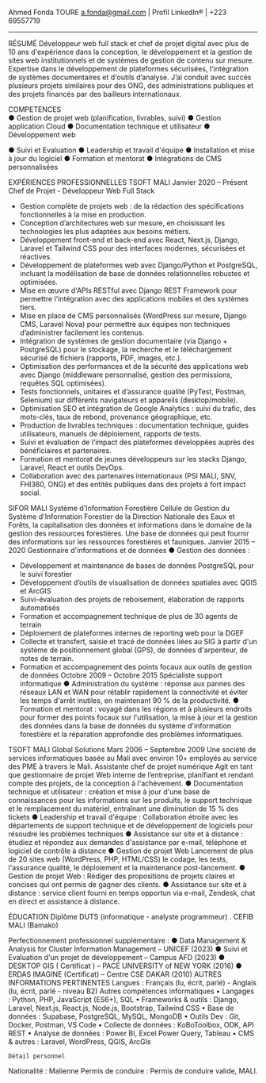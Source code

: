 Ahmed Fonda TOURE a.fonda@gmail.com | Profil LinkedIn® | +223 69557719 
________________________________________

RÉSUMÉ
Développeur web full stack et chef de projet digital avec plus de 10 ans d'expérience dans la conception, le développement et la gestion de sites web institutionnels et de systèmes de gestion de contenu sur mesure. Expertise dans le développement de plateformes sécurisées, l'intégration de systèmes documentaires et d'outils d’analyse. J’ai conduit avec succès plusieurs projets similaires pour des ONG, des administrations publiques et des projets financés par des bailleurs internationaux.

COMPETENCES  
●	Gestion de projet web (planification, livrables, suivi)
●	Gestion application Cloud
●	Documentation technique et utilisateur
●	Développement web

●	Suivi et Evaluation 
●	Leadership et travail d'équipe
●	Installation et mise à jour du logiciel
●	Formation et mentorat
●	Intégrations de CMS personnalisées

 
EXPÉRIENCES PROFESSIONNELLES
TSOFT MALI
Janvier 2020 – Présent
Chef de Projet - Développeur Web Full Stack
-	Gestion complète de projets web : de la rédaction des spécifications fonctionnelles à la mise en production.
-	Conception d’architectures web sur mesure, en choisissant les technologies les plus adaptées aux besoins métiers.
-	Développement front-end et back-end avec React, Next.js, Django, Laravel et Tailwind CSS pour des interfaces modernes, sécurisées et réactives.
-	Développement de plateformes web avec Django/Python et PostgreSQL, incluant la modélisation de base de données relationnelles robustes et optimisées.
-	Mise en œuvre d'APIs RESTful avec Django REST Framework pour permettre l'intégration avec des applications mobiles et des systèmes tiers.
-	Mise en place de CMS personnalisés (WordPress sur mesure, Django CMS, Laravel Nova) pour permettre aux équipes non techniques d’administrer facilement les contenus.
-	Intégration de systèmes de gestion documentaire (via Django + PostgreSQL) pour le stockage, la recherche et le téléchargement sécurisé de fichiers (rapports, PDF, images, etc.).
-	Optimisation des performances et de la sécurité des applications web avec Django (middleware personnalisé, gestion des permissions, requêtes SQL optimisées).
-	Tests fonctionnels, unitaires et d’assurance qualité (PyTest, Postman, Selenium) sur différents navigateurs et appareils (desktop/mobile).
-	Optimisation SEO et intégration de Google Analytics : suivi du trafic, des mots-clés, taux de rebond, provenance géographique, etc.
-	Production de livrables techniques : documentation technique, guides utilisateurs, manuels de déploiement, rapports de tests.
-	Suivi et évaluation de l’impact des plateformes développées auprès des bénéficiaires et partenaires.
-	Formation et mentorat de jeunes développeurs sur les stacks Django, Laravel, React et outils DevOps.
-	Collaboration avec des partenaires internationaux (PSI MALI, SNV, FHI360, ONG) et des entités publiques dans des projets à fort impact social.

SIFOR MALI Système d'Information Forestière
Cellule de Gestion du Système d'Information Forestier de la Direction Nationale des Eaux et Forêts, la capitalisation des données et informations dans le domaine de la gestion des ressources forestières. Une base de données qui peut fournir des informations sur les ressources forestières et fauniques.
Janvier 2015 – 2020
Gestionnaire d'informations et de données
●	Gestion des données : 
-	Développement et maintenance de bases de données PostgreSQL pour le suivi forestier
-	Développement d’outils de visualisation de données spatiales avec QGIS et ArcGIS
-	Suivi-évaluation des projets de reboisement, élaboration de rapports automatisés
-	Formation et accompagnement technique de plus de 30 agents de terrain
-	Déploiement de plateformes internes de reporting web pour la DGEF 
-	Collecte et transfert, saisie et tracé de données liées au SIG à partir d'un système de positionnement global (GPS), de données d'arpenteur, de notes de terrain.
-	Formation et accompagnement des points focaux aux outils de gestion de données
Octobre 2009 – Octobre 2015
Spécialiste support informatique
●	Administration du système : réponse aux pannes des réseaux LAN et WAN pour rétablir rapidement la connectivité et éviter les temps d'arrêt inutiles, en maintenant 90 % de la productivité.
●	Formation et mentorat : voyagé dans les régions et à plusieurs endroits pour former des points focaux sur l'utilisation, la mise à jour et la gestion des données dans la base de données du système d'information forestière et la réparation approfondie des problèmes informatiques.

 TSOFT MALI Global Solutions
Mars 2006 – Septembre 2009
Une société de services informatiques basée au Mali avec environ 10+ employés au service des PME à travers le Mali.
Assistante chef de projet numérique
Agit en tant que gestionnaire de projet Web interne de l’entreprise, planifiant et rendant compte des projets, de la conception à l'achèvement.
●	Documentation technique et utilisateur : création et mise à jour d'une base de connaissances pour les informations sur les produits, le support technique et le remplacement du matériel, entraînant une diminution de 15 % des tickets
●	Leadership et travail d'équipe : Collaboration étroite avec les départements de support technique et de développement de logiciels pour résoudre les problèmes techniques
●	Assistance sur site et à distance : étudiez et répondez aux demandes d'assistance par e-mail, téléphone et logiciel de contrôle à distance
●	Gestion de projet Web Lancement de plus de 20 sites web (WordPress, PHP, HTML/CSS) le codage, les tests, l'assurance qualité, le déploiement et la maintenance post-lancement.
●	Gestion de projet Web : Rédiger des propositions de projets claires et concises qui ont permis de gagner des clients.
●	Assistance sur site et à distance : service client fourni en temps opportun via e-mail, Zendesk, chat en direct et assistance à distance.

ÉDUCATION
Diplôme DUTS (informatique - analyste programmeur) . CEFIB MALI (Bamako)
 
Perfectionnement professionnel supplémentaire :
●	Data Management & Analysis for Cluster Information Management – UNICEF (2023)
●	Suivi et Evaluation d'un projet de développement – Campus AFD (2023)
●	DESKTOP GIS ( Certificat ) – PACE UNIVERSITY of NEW YORK (2016)
●	ERDAS IMAGINE (Certificat) – Centre CSE DAKAR (2010)
AUTRES INFORMATIONS PERTINENTES
Langues : Français (lu, écrit, parlé) - Anglais (lu, écrit, parlé - niveau B2)
Autres compétences informatiques
•	Langages : Python, PHP, JavaScript (ES6+), SQL
•	Frameworks & outils : Django, Laravel, Next.js, React.js, Node.js, Bootstrap, Tailwind CSS
•	Base de données : Supabase, PostgreSQL, MySQL, MongoDB
•	Outils Dev : Git, Docker, Postman, VS Code
•	Collecte de données : KoBoToolbox, ODK, API REST
•	Analyse de données : Power BI, Excel Power Query, Tableau
•	CMS & autres : Laravel, WordPress, QGIS, ArcGIs

	Détail personnel	

Nationalité : Malienne
Permis de conduire : Permis de conduire valide, MALI.
